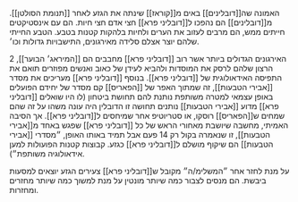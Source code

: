 האמונה שה[[דובלינים]] באים מ[[קוראז]] שינתה את הגזע לאחר [[תנומת הסולטן]].
מ[[דובלינים]] הם נהפכו ל[[דובליני פרא]] חצי אדם חצי חיות.
הם עם אינסטיקטים חייתים ממש, הם מרבים לעזוב את הערים ולחיות בלהקות קטנות בטבע.
הטבע החייתי שלהם יוצר אצלם סלידה מאירגונים, התישבויות גדולות וכו׳.

2 האירגונים הגדולים ביותר אשר רוב [[דובליני פרא]] מחבבים הם [[המיראג׳ הבוער]], הרצון שלהם לרסק את המוסדות ולהביא לעידן של כאוב ואנשים מפוזרים תואם את התפיסה האידאולוגית של [[דובליני פרא]].
בנוסף [[דובליני פרא]] מעריכים את מסדר [[אבירי הטבעות]], זה שמתוך האפר של [[הפאריס]] קם מסדר של יחידם הפועלים באופן עצמאי למטרה משותפת נותנת להם תחושת ביטחון (לו היו שואלים [[דובליני פרא]] מדוע [[אבירי הטבעות]] נותנים תחושה זו הדובלין היה עונה משהו על זה שהם שמחים ש[[הפאריס]] רוסקו, או סטריוטיפ אחר שמיחסים ל[[דובליני פרא]]. אך הסיבה האמיתי, מחשבה שיושבת מאחורי הראש של כל [[דובליני פרא]] שפגש באחד מ[[אבירי הטבעות]], זו שנאמרה בקול רק 14 פעם אבל תמיד באותו האופן, ״מסדרי [[אבירי הטבעות]] הם שיקוף מושלם ל[[דובליני פרא]] כגזע. קבוצות קטנות הפועולות למען אידאולוגיה משותפת״). 

על מנת לחזר אחר ״המשלימ/ה״ מקובל ש[[דובליני פרא]] צעירים הגזע יוצאים למסעות ביבשת.
הם מנסים לצבור כמה שיותר מונטין על מנת למשוך כמה שיותר מחזרים ומחזרות.


